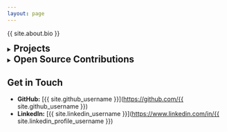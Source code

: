 ```yaml
---
layout: page
---
```


{{ site.about.bio }}

<details markdown="1">
<summary><h2 style="display: inline; cursor: pointer;">Projects</h2></summary>

{% for project in site.projects %}
### [{{ project.name }}](https://github.com/{{ site.github_username }}/{{ project.repo }})

{{ project.description }}

{{ project.summary }}

{% if project.tech_stack %}
**Tech Stack:** {{ project.tech_stack | join: ", " }}
{% endif %}

---
{% endfor %}

</details>

<details markdown="1">
<summary><h2 style="display: inline; cursor: pointer;">Open Source Contributions</h2></summary>

{% if site.open_source and site.open_source.size > 0 %}
{% for contribution in site.open_source %}
### [{{ contribution.name }}](https://github.com/{{ contribution.repo }})

{{ contribution.description }}

{% if contribution.contribution_type %}
**Contribution:** {{ contribution.contribution_type | join: ", " }}
{% endif %}

{% if contribution.tech_stack %}
**Tech Stack:** {{ contribution.tech_stack | join: ", " }}
{% endif %}

{% if contribution.pr_url %}
**Pull Request:** [View PR]({{ contribution.pr_url }})
{% endif %}

---
{% endfor %}
{% else %}
*Coming soon! I'm always looking for interesting open source projects to contribute to.*
{% endif %}

</details>

## Get in Touch

- **GitHub:** [{{ site.github_username }}](https://github.com/{{ site.github_username }})
- **LinkedIn:** [{{ site.linkedin_username }}](https://www.linkedin.com/in/{{ site.linkedin_profile_username }})
